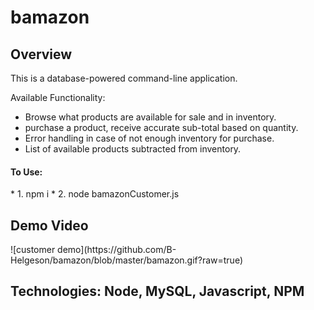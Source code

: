 # bamazon

<h2>Overview</h2>

This is a database-powered command-line application. 

Available Functionality:   
* Browse what products are available for sale and in inventory.
* purchase a product, receive accurate sub-total based on quantity.
* Error handling in case of not enough inventory for purchase. 
* List of available products subtracted from inventory. 


<h4>To Use: </h4>
* 1. npm i
* 2. node bamazonCustomer.js

<h2>Demo Video</h2>
![customer demo](https://github.com/B-Helgeson/bamazon/blob/master/bamazon.gif?raw=true)

<h2>Technologies: Node, MySQL, Javascript, NPM</h2>
